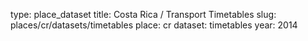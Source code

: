 type: place_dataset
title: Costa Rica / Transport Timetables
slug: places/cr/datasets/timetables
place: cr
dataset: timetables
year: 2014
